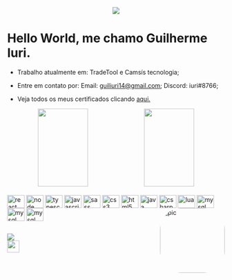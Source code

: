 <div align="center">
  <img src="https://bs-uploads.toptal.io/blackfish-uploads/components/blog_post_page/content/cover_image_file/cover_image/686879/staging.toptal.net_qa_how-to-write-testable-code-and-why-it-matters-25bff356169b7ee5f878b7b591b84afa.png"/>
</div>
    
# Hello World, me chamo Guilherme Iuri.

- Trabalho atualmente em: TradeTool e Camsís tecnologia;
- Entre em contato por:
    Email: guiliuri14@gmail.com;
    Discord: iuri#8766;
    
- Veja todos os meus certificados clicando <a href="https://cursos.alura.com.br/user/guiliuri/fullCertificate/d01f46916e7e645ee4f572502de23f5c/">aqui.</a>

<div align="center">
    <img height="180" width="48%" src="https://github-readme-stats.vercel.app/api?username=guiliuri13&show_icons=true&theme=dracula&include_all_commits=true&count_private=true"/>
    <img height="180" width="48%" src="https://github-readme-stats.vercel.app/api/top-langs/?username=guiliuri13&langs_count=12&include_all_commits=true&count_private=true&layout=compact&theme=dracula"/>
</div>

<div style="display: inline_block"><br>
  <img align="center" alt="react" height="30" width="40" src="https://cdn.jsdelivr.net/gh/devicons/devicon/icons/react/react-original.svg">
  <img align="center" alt="node" height="30" width="40" src="https://cdn.jsdelivr.net/gh/devicons/devicon/icons/nodejs/nodejs-original.svg" />
  <img align="center" alt="typescript" height="30" width="40" src="https://cdn.jsdelivr.net/gh/devicons/devicon/icons/typescript/typescript-original.svg" />
  <img align="center" alt="javascript" height="30" width="40" src="https://cdn.jsdelivr.net/gh/devicons/devicon/icons/javascript/javascript-original.svg">
  <img align="center" alt="sass" height="30" width="40" src="https://cdn.jsdelivr.net/gh/devicons/devicon/icons/sass/sass-original.svg" >
  <img align="center" alt="css3" height="30" width="40" src="https://cdn.jsdelivr.net/gh/devicons/devicon/icons/css3/css3-original.svg" >
  <img align="center" alt="html5" height="30" width="40" src="https://cdn.jsdelivr.net/gh/devicons/devicon/icons/html5/html5-original.svg">
  <img align="center" alt="java" height="30" width="40" src="https://cdn.jsdelivr.net/gh/devicons/devicon/icons/java/java-original.svg">
  <img align="center" alt="csharp" height="30" width="40" src="https://cdn.jsdelivr.net/gh/devicons/devicon/icons/csharp/csharp-original.svg">
  <img align="center" alt="lua" height="30" width="40" src="https://cdn.jsdelivr.net/gh/devicons/devicon/icons/lua/lua-original.svg">
  <img align="center" alt="mysql" height="30" width="40" src="https://cdn.jsdelivr.net/gh/devicons/devicon/icons/mysql/mysql-original.svg">

  <img align="center" alt="mysql" height="30" width="40" src="https://cdn.jsdelivr.net/gh/devicons/devicon/icons/npm/npm-original-wordmark.svg">
  <img align="center" alt="mysql" height="30" width="40" src="https://cdn.jsdelivr.net/gh/devicons/devicon/icons/yarn/yarn-original.svg">
    
  <img align="right" alt="pic" height="150" style="border-radius:50px;" src="https://github.com/guiliuri13.png">
</div>

    
    
  ##

<div>
  <a href="https://www.linkedin.com/in/guilherme-iuri-de-barros-5b2b54212/" target="_blank"><img src="https://img.shields.io/badge/-LinkedIn-%230077B5?style=for-the-badge&logo=linkedin&logoColor=white" target="_blank"></a>
  <br>
  <a height="50" href="https://cursos.alura.com.br/user/guiliuri" target="_blank"><img height="28" src="https://media.glassdoor.com/sqll/2500530/alura-squarelogo-1602197362646.png" target="_blank"></a> 
</div>
